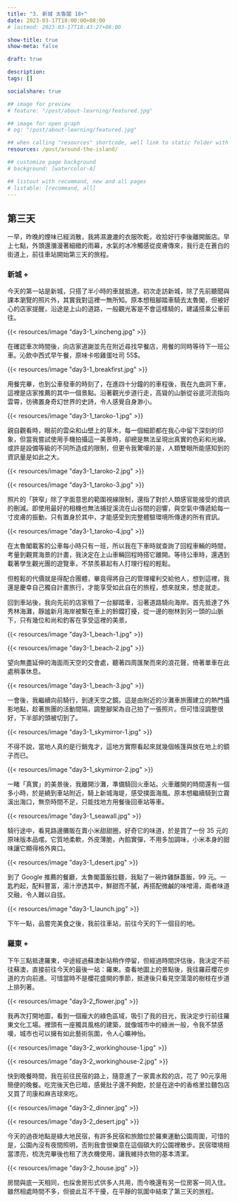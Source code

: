 ```yaml
---
title: "3. 新城 太魯閣 18+"
date: 2023-03-17T18:00:00+08:00
# lastmod: 2023-03-17T18:43:27+08:00

show-title: true
show-meta: false

draft: true

description:
tags: []

socialshare: true

## image for preview
# feature: "/post/about-learning/featured.jpg"

## image for open graph
# og: "/post/about-learning/featured.jpg"

## when calling "resources" shortcode, well link to static folder with this path 
resources: /post/around-the-island/

## customize page background
# background: [watercolor-A] 

## listout with recommand, new and all pages
# listable: [recommand, all]
---
```


<!-- &nbsp; -->

<!-- [text]({ ref "relpath" })。 -->

## 第三天

一早，昨晚的煙味已經消散，我將濕漉漉的衣服吹乾，收拾好行李後離開飯店。早上七點，外頭還瀰漫著細緻的雨幕，水氣的冰冷觸感從皮膚傳來，我行走在蒼白的街道上，前往車站開始第三天的旅程。

<!--more-->

### 新城 +

今天的第一站是新城，只搭了半小時的車就抵達。初次走訪新城，除了先前聽聞與課本瀏覽的照片外，其實我對這裡一無所知。原本想租腳踏車騎去太魯閣，但被好心的店家提醒，沿途是上山的道路，一般觀光客是不會這樣騎的，建議搭乘公車前往。

{{< resources/image "day3-1_xincheng.jpg"  >}}

在確認車次時間後，向店家道謝並先在附近尋找早餐店，用餐的同時等待下一班公車。沁飲中西式早午餐，原味卡啦雞蛋吐司 55$。

{{< resources/image "day3-1_breakfirst.jpg"  >}}

用餐完畢，也到公車發車的時刻了，在進四十分鐘的的車程後，我在九曲洞下車，這裡是店家推薦的其中一個景點。沿著觀光步道行走，高聳的山脈從谷底河流指向雲霄，彷彿置身奇幻世界的史詩，令人感覺自身渺小。

{{< resources/image "day3-1_taroko-1.jpg"  >}}

親自觀看時，眼前的雲朵和山壁上的草木，每一個細節都在我心中留下深刻的印象，但當我嘗試使用手機拍攝這一美景時，卻總是無法呈現出真實的色彩和光線。或許是設備等級的不同所造成的限制，但更令我驚嘆的是，人類雙眼所能感知到的資訊量是如此之大。

{{< resources/image "day3-1_taroko-2.jpg"  >}}

{{< resources/image "day3-1_taroko-3.jpg"  >}}

照片的「狹窄」除了字面意思的範圍視線限制，還指了對於人類感官能接受的資訊的刪減。即使用最好的相機也無法捕捉溪流在山谷間的迴響，與空氣中傳遞給每一寸皮膚的振動，只有置身於其中，才能感受到完整體驗環境所傳達的所有資訊。

{{< resources/image "day3-1_taroko-4.jpg"  >}}

在太魯閣載客的公車每小時只有一班，所以我在下車時就查詢了回程車輛的時間，考量到觀賞海景的計畫，我決定在上山車輛回程時搭它離開。等待公車時，還遇到載著學生觀光團的遊覽車，不禁羨慕起有人打理行程的輕鬆。

但輕鬆的代價就是得配合團體，畢竟得將自己的管理權利交給他人，想到這裡，我還是慶幸自己獨自計畫旅行，才能享受如此自在的旅程，想來就來，想走就走。

回到車站後，我向先前的店家租了一台腳踏車，沿著道路騎向海岸。首先抵達了外秀林海灘，靜謐新月海岸被繫在車上的鈴鐺打擾，從一邊的樹林到另一頭的山脈下，只有幾位和尚和釣客在享受這裡的美景。

{{< resources/image "day3-1_beach-1.jpg"  >}}

{{< resources/image "day3-1_beach-2.jpg"  >}}

望向無盡延伸的海面雨天空的交會處，聽著四周匯聚而來的浪花聲，倚著單車在此處稍事休息。

{{< resources/image "day3-1_beach-3.jpg"  >}}

一會後，我繼續向前騎行，到達天空之鏡。這是由附近的沙灘車旅團建立的熱門攝影地點，趁著旅團的活動間隔，調整腳架為自己拍了一張照片。但可惜沒調整很好，下半部的頭被切到了。

{{< resources/image "day3-1_skymirror-1.jpg"  >}}

不得不說，當地人真的是行銷鬼才，這地方實際看起來就幾個帳篷與放在地上的鏡子而已。

{{< resources/image "day3-1_skymirror-2.jpg"  >}}

一睹「真實」的美景後，我離開沙灘，準備騎回火車站。火車離開的時間還有一個多小時，於是繞到車站附近，騎上新城海堤，感受撲面海風。原本想繼續騎到立霧溪出海口，無奈時間不足，只能找地方用餐後回車站等車。

{{< resources/image "day3-1_seawall.jpg"  >}}

騎行途中，看見路邊攤販在賣小米甜甜圈，好奇它的味道，於是買了一份 35 元的原味版本品嚐。它質地柔軟，外皮薄脆，內餡實彈，不用多加調味，小米本身的甜味讓它顯得格外爽口。

{{< resources/image "day3-1_desert.jpg"  >}}

到了 Google 推薦的餐廳，太魯閣蓋飯拉麵，我點了一碗炸雞酥蓋飯，99 元。一匙杓起，配料豐富，湯汁滲透其中，鮮甜而不膩，再搭配微鹹的味噌湯，兩者味道交融，令人難以自拔。

{{< resources/image "day3-1_launch.jpg"  >}}

下午一點，品嘗完美食之後，我前往車站，前往今天的下一個目的地。

### 羅東 +

下午三點抵達羅東，中途經過蘇澳新站稍作停留，但經過時間評估後，我決定不前往蘇澳，直接前往今天的最後一站：羅東。查看地圖上的景點後，我往羅莊櫻花步道的方向前進。可惜當時不是櫻花盛開的季節，抵達後只看見空蕩蕩的樹枝在步道上排列著。

{{< resources/image "day3-2_flower.jpg"  >}}

我再次打開地圖，看到一個龐大的綠色區域，吸引了我的目光，我決定步行前往羅東文化工場。裡頭有一座獨具風格的建築，就像城市中的綠洲一般，令我不禁感嘆，城市也可以擁有如此藝術氛圍，令人心曠神怡。

{{< resources/image "day3-2_workinghouse-1.jpg"  >}}

{{< resources/image "day3-2_workinghouse-2.jpg"  >}}

快到晚餐時間，我在前往民宿的路上，隨意進了一家賣水餃的店，花了 90元享用簡便的晚餐。吃完後天色已暗，感覺肚子還不夠飽，於是在途中的香格里拉麵包店又買了司康和麻吉球來吃。

{{< resources/image "day3-2_dinner.jpg"  >}}

{{< resources/image "day3-2_desert.jpg"  >}}

今天的過夜地點是綠大地民宿，有許多民宿和旅館位於羅東運動公園周圍，可惜的是，公園內沒有夜間照明，否則我會很樂意在這個碩大的公園裡散步。民宿環境相當漂亮，梳洗完畢後也租了洗衣機使用，讓我維持衣物的基本清潔。

{{< resources/image "day3-2_house.jpg"  >}}

房間與底一天相同，也採舍房形式供多人共用，而今晚還有另一位房客一同入住。雖然相處時間不多，但彼此互不干擾，在平靜的氛圍中結束了第三天的旅程。

<!-- 其實我有想打招呼，但錯過時機了 (´;ω;`) -->
